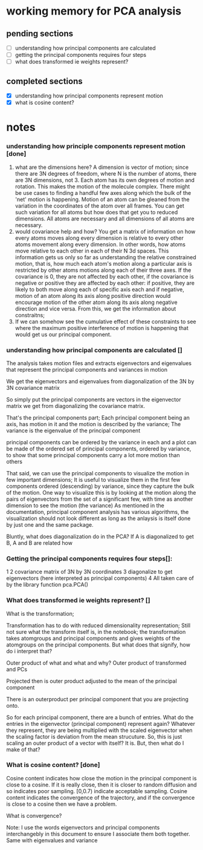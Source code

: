 # working memory for PCA analysis

## pending sections
- [ ] understanding how principal components are calculated
- [ ] getting the principal components requires four steps
- [ ] what does transformed ie weights represent?

## completed sections
- [x] understanding how principal components represent motion
- [x] what is cosine content?

# notes

### understanding how principle components represent motion [done]
1) what are the dimensions here? A dimension is vector of motion; since there are 3N degrees of freedom, where N is the number of atoms, there are 3N dimensions, not 3. Each atom has its own degrees of motion and rotation. This makes the motion of the molecule complex. There might be use cases to finding a handful few axes along which the bulk of the 'net' motion is happening. Motion of an atom can be gleaned from the variation in the coordinates of the atom over all frames.
You can get such variation for all atoms but how does that get you to reduced dimensions. All atoms are necessary and all dimensions of all atoms are necessary.
2) would covariance help and how? You get a matrix of information on how every atoms moves along every dimension is relative to every other atoms movement along every dimension. In other words, how atoms move relative to each other in each of their N 3d spaces.
This information gets us only so far as understanding the relative constrained motion, that is, how much each atom's motion along a particular axis is restricted by other atoms motions along each of their three axes. If the covariance is 0, they are not affected by each other, if the covariance is negative or positive they are affected by each other: if positive, they are likely to both move along each of specific axis each and if negative, motion of an atom along its axis along positive direction would encourage motion of the other atom along its axis along negative direction and vice versa.
From this, we get the information about constraitns;
3) If we can somehow see the cumulative effect of these constraints to see where the maximum positive interference of motion is happening that would get us our principal component.


### understanding how principal components are calculated []
The analysis takes motion files and extracts eigenvectors and eigenvalues that represent the principal components and variances in motion

We get the eigenvectors and eigenvalues from diagonalization of the 3N by 3N covariance matrix

So simply put the principal components are vectors in the eigenvector matrix we get from diagonalizing the covariance matrix.

That's the principal components part; Each principal component being an axis, has motion in it and the motion is described by the variance; The variance is the eigenvalue of the principal component

principal components can be ordered by the variance in each and a plot can be made of the ordered set of principal components, ordered by variance, to show that some principal components carry a lot more motion than others

That said, we can use the principal components to visualize the motion in few important dimensions; It is useful to visualize them in the first few components ordered (descending) by variance, since they capture the bulk of the motion.
    One way to visualize this is by looking at the motion along the pairs of eigenvectors from the set of a significant few, with time as another dimension to see the motion (the variance)
    As mentioned in the documentation, principal component analysis has various algorithms, the visualization should not look different as long as the anlaysis is itself done by just one and the same package.

Bluntly, what does diagonalization do in the PCA?
If A is diagonalized to get B, A and B are related how



### Getting the principal components requires four steps[]:
1
2 covariance matrix of 3N by 3N coordinates
3 diagonalize to get eigenvectors (here interpreted as principal components)
4
All taken care of by the library function pca.PCA()


### What does transformed ie weights represent? []
What is the transformation; 

Transformation has to do with reduced dimensionality representation; 
Still not sure what the transform itself is, in the notebook; 
the transformation takes atomgroups and principal components and gives weights of the atomgroups on the principal components. But what does that signify, how do i interpret that?


Outer product of what and what and why? Outer product of transformed and PCs

Projected then is outer product adjusted to the mean of the principal component

There is an outerproduct per principal component that you are projecting onto.

So for each principal component, there are a bunch of entries. What do the entries in the eigenvector (principal component) represent again? Whatever they represent, they are being multiplied with the scaled eigenvector when the scaling factor is deviation from the mean strucuture. So, this is just scaling an outer product of a vector with itself? It is. But, then what do I make of that?

### What is cosine content? [done]
Cosine content indicates how close the motion in the principal component is close to a cosine. If it is really close, then it is closer to random diffusion and so indicates poor sampling. [0,0.7) indicate acceptable sampling. Cosine content indicates the convergence of the trajectory, and if the convergence is close to a cosine then we have a problem.

What is convergence?



Note: I use the words eigenvectors and principal components interchangebly in this document to ensure I associate them both together. Same with eigenvalues and variance